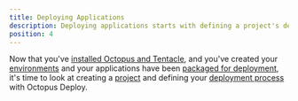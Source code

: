 ```yaml
---
title: Deploying Applications
description: Deploying applications starts with defining a project's deployment process, which is the set of instructions that will be run repeatably each time the project is deployed.
position: 4
---
```


Now that you've [installed Octopus and Tentacle](/docs/installation/index.md), and you've created your [environments](/docs/deployment-targets/environments/index.md) and your applications have been [packaged for deployment](/docs/packaging-applications/index.md), it's time to look at creating a [project](/docs/deploying-applications/projects/index.md) and defining your [deployment process](/docs/deploying-applications/deployment-process/index.md) with Octopus Deploy.
